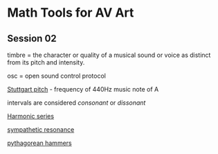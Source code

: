 # Math Tools for AV Art 
## Session 02

timbre = the character or quality of a musical sound or voice as distinct from its pitch and intensity.

osc = open sound control protocol

[Stuttgart pitch](https://en.wikipedia.org/wiki/A440_(pitch_standard) "wikipedia  article") - frequency of 440Hz music note of A

intervals are considered *consonant* or *dissonant*

[Harmonic series](https://en.wikipedia.org/wiki/Harmonic_series_(mathematics) "wikipedia article of harmonic series")

[sympathetic resonance](https://www.youtube.com/watch?v=0DDmlqzjn4I "youtube sympathetic vibrations")

[pythagorean hammers](https://en.wikipedia.org/wiki/Pythagorean_hammers "wikipedia pythagorean hammers")
